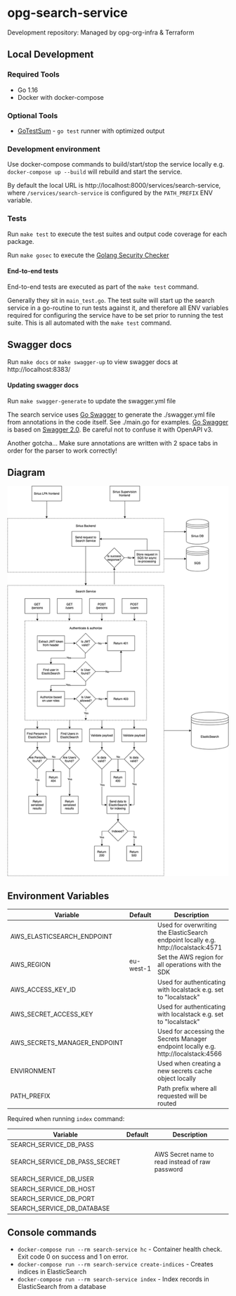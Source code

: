 # opg-search-service
Development repository: Managed by opg-org-infra &amp; Terraform

## Local Development

### Required Tools

- Go 1.16
- Docker with docker-compose

### Optional Tools

- [GoTestSum](https://github.com/gotestyourself/gotestsum) - `go test` runner with optimized output

### Development environment

Use docker-compose commands to build/start/stop the service locally e.g. `docker-compose up --build` will rebuild and start the service.

By default the local URL is http://localhost:8000/services/search-service, where `/services/search-service` is configured by the `PATH_PREFIX` ENV variable.

### Tests

Run `make test` to execute the test suites and output code coverage for each package.

Run `make gosec` to execute the [Golang Security Checker](https://github.com/securego/gosec)

#### End-to-end tests

End-to-end tests are executed as part of the `make test` command.

Generally they sit in `main_test.go`. The test suite will start up the search service in a go-routine to run tests against it, and therefore all ENV variables required for configuring the service have to be set prior to running the test suite. This is all automated with the `make test` command.

## Swagger docs

Run `make docs` or `make swagger-up` to view swagger docs at http://localhost:8383/

#### Updating swagger docs

Run `make swagger-generate` to update the swagger.yml file

The search service uses [Go Swagger](https://goswagger.io/) to generate the ./swagger.yml file from annotations in the code itself. See ./main.go for examples. [Go Swagger](https://goswagger.io/) is based on [Swagger 2.0](https://swagger.io/docs/specification/2-0/basic-structure/). Be careful not to confuse it with OpenAPI v3.

Another gotcha... Make sure annotations are written with 2 space tabs in order for the parser to work correctly!

## Diagram

![Search Service Diagram](search_service_diagram.png)

## Environment Variables

| Variable                     | Default   | Description                                                                         |
|------------------------------|-----------|-------------------------------------------------------------------------------------|
| AWS_ELASTICSEARCH_ENDPOINT   |           | Used for overwriting the ElasticSearch endpoint locally e.g. http://localstack:4571 |
| AWS_REGION                   | eu-west-1 | Set the AWS region for all operations with the SDK                                  |
| AWS_ACCESS_KEY_ID            |           | Used for authenticating with localstack e.g. set to "localstack"                    |
| AWS_SECRET_ACCESS_KEY        |           | Used for authenticating with localstack e.g. set to "localstack"                    |
| AWS_SECRETS_MANAGER_ENDPOINT |           | Used for accessing the Secrets Manager endpoint locally e.g. http://localstack:4566 |
| ENVIRONMENT                  |           | Used when creating a new secrets cache object locally                               |
| PATH_PREFIX                  |           | Path prefix where all requested will be routed                                      |

Required when running `index` command:

| Variable                      | Default | Description                                     |
|-------------------------------|---------|-------------------------------------------------|
| SEARCH_SERVICE_DB_PASS        |         |                                                 |
| SEARCH_SERVICE_DB_PASS_SECRET |         | AWS Secret name to read instead of raw password |
| SEARCH_SERVICE_DB_USER        |         |                                                 |
| SEARCH_SERVICE_DB_HOST        |         |                                                 |
| SEARCH_SERVICE_DB_PORT        |         |                                                 |
| SEARCH_SERVICE_DB_DATABASE    |         |                                                 |


## Console commands

- `docker-compose run --rm search-service hc` - Container health check. Exit code 0 on success and 1 on error.
- `docker-compose run --rm search-service create-indices` - Creates indices in ElasticSearch
- `docker-compose run --rm search-service index` - Index records in ElasticSearch from a database
